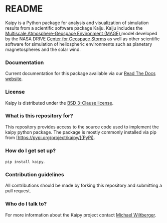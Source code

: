 # README #

Kaipy is a Python package for analysis and visualization of simulation
results from a scientific software package Kaiju. Kaiju includes the
[Multiscale Atmosphere-Geospace Environment (MAGE)
](https://cgs.jhuapl.edu/Models/) model developed by the NASA
DRIVE [Center for Geospace Storms](https://cgs.jhuapl.edu/) as well as
other scientific software for simulation of heliospheric environments such
as planetary magnetospheres and the solar wind. 

### Documentation ###

Current documentation for this package available via our [Read The Docs website](https://kaipy-docs.readthedocs.io/en/latest/).

### License ###

Kaipy is distributed under the [BSD 3-Clause license](LICENSE.md).

### What is this repository for? ###

This repository provides access to the source code used
to implement the kaipy python package. The package is mostly commonly installed via
pip from [https://pypi.org/project/kaipy/](PyPi).

### How do I get set up? ###

```pip install kaipy```.


### Contribution guidelines ###

All contributions should be made by forking this repository and submitting a pull request.


### Who do I talk to? ###

For more information about the Kaipy project contact [Michael Wiltberger](mailto:wiltbemj@ucar.edu?subject=Kaipy).
